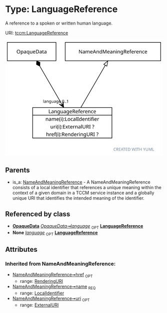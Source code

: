 
# Type: LanguageReference


A reference to a spoken or written human language.

URI: [tccm:LanguageReference](https://hotecosystem.org/tccm/LanguageReference)


![img](images/LanguageReference.svg)

## Parents

 *  is_a: [NameAndMeaningReference](NameAndMeaningReference.md) - A NameAndMeaningReference consists of a local identifier that references a unique meaning within the context of a given domain in a TCCM service instance and a globally unique URI that identifies the intended meaning of the identifier.

## Referenced by class

 *  **[OpaqueData](OpaqueData.md)** *[OpaqueData➞language](OpaqueData_language.md)*  <sub>OPT</sub>  **[LanguageReference](LanguageReference.md)**
 *  **None** *[language](language.md)*  <sub>OPT</sub>  **[LanguageReference](LanguageReference.md)**

## Attributes


### Inherited from NameAndMeaningReference:

 * [NameAndMeaningReference➞href](NameAndMeaningReference_href.md)  <sub>OPT</sub>
    * range: [RenderingURI](types/RenderingURI.md)
 * [NameAndMeaningReference➞name](NameAndMeaningReference_name.md)  <sub>REQ</sub>
    * range: [LocalIdentifier](types/LocalIdentifier.md)
 * [NameAndMeaningReference➞uri](NameAndMeaningReference_uri.md)  <sub>OPT</sub>
    * range: [ExternalURI](types/ExternalURI.md)
